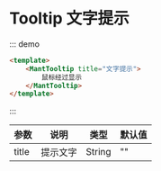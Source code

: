 # Tooltip 文字提示

::: demo
```html
<template>
    <MantTooltip title="文字提示">
        鼠标经过显示
    </MantTooltip>
</template>
```
:::

|参数|说明|类型|默认值|
|-|-|-|-|
|title|提示文字|String|""|
